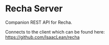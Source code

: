 # Recha Server
Companion REST API for Recha.

Connects to the client which can be found here: https://github.com/IsaacLean/recha